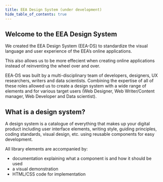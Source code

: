 ```yaml
---
title: EEA Design System (under development)
hide_table_of_contents: true
---
```


## Welcome to the EEA Design System

We created the EEA Design System (EEA-DS) to standardize the visual language and user experience of the EEA’s online applications. 

This also allows us to be more effecient when creating online applications instead of reinventing the wheel over and over.

EEA-DS was built by a multi-disciplinary team of developers, designers, UX researchers, writers and data scientists. Combining the expertise of all of these roles allowed us to create a design system with a wide range of elements and for various target users (Web Designer, Web Writer/Content manager, Web Developer and Data scientist).

## What is a design system?

A design system is a catalogue of everything that makes up your digital product including user interface elements, writing style, guiding principles, coding standards, visual design, etc. using reusable components for easy development.

All library elements are accompanied by:

- documentation explaining what a component is and how it should be used
- a visual demonstration
- HTML/CSS code for implementation
